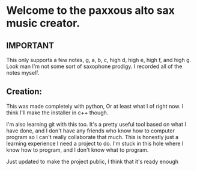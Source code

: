 # Welcome to the paxxous alto sax music creator.

## IMPORTANT

This only supports a few notes, g, a, b, c, high d, high e, high f, and high g. Look man I'm not some sort of saxophone prodigy. I recorded all of the notes myself.



## Creation:

This was made completely with python, Or at least what I of right now. I think I'll make the installer in c++ though.

I'm also learning git with this too. It's a pretty useful tool based on what I have done, and I don't have any friends who know how to computer program so I can't really collaborate that much. This is honestly just a learning experience I need a project to do. I'm stuck in this hole where I know how to program, and I don't know what to program.



Just updated to make the project public, I think that it's ready enough